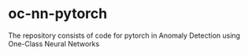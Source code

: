 # oc-nn-pytorch

The repository consists of code for pytorch in Anomaly Detection using One-Class Neural Networks
